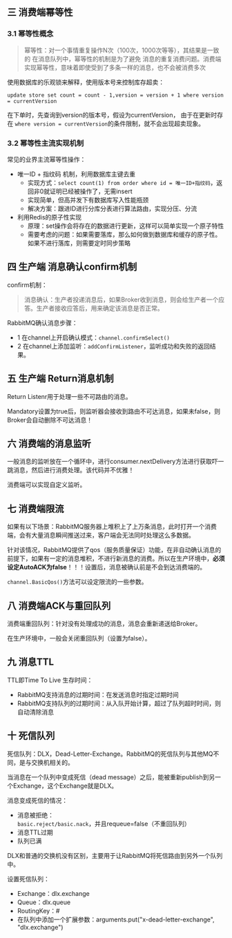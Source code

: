 
## 三 消费端幂等性

### 3.1 幂等性概念

> 幂等性：对一个事情重复操作N次（100次，1000次等等），其结果是一致的
> 在消息队列中，幂等性的机制是为了避免 消息的重复消费问题。消费端实现幂等性，意味着即使受到了多条一样的消息，也不会被消费多次

使用数据库的乐观锁来解释，使用版本号来控制库存超卖：
```
update store set count = count - 1,version = version + 1 where version = currentVersion
```

在下单时，先查询到version的版本号，假设为currentVersion，
由于在更新时存在 `where version = currentVersion`的条件限制，就不会出现超卖现象。   

### 3.2 幂等性主流实现机制

常见的业界主流幂等性操作：
- 唯一ID + 指纹码 机制，利用数据库主键去重
  - 实现方式：`select count(1) from order where id = 唯一ID+指纹码`，返回非0就证明已经被操作了，无需insert
  - 实现简单，但高并发下有数据库写入性能瓶颈
  - 解决方案：跟进ID进行分库分表进行算法路由，实现分压、分流
- 利用Redis的原子性实现
  - 原理：set操作会将存在的数据进行更新，这样可以简单实现一个原子特性
  - 需要考虑的问题：如果需要落库，那么如何做到数据库和缓存的原子性。如果不进行落库，则需要定时同步策略

## 四 生产端 消息确认confirm机制

confirm机制：
> 消息确认：生产者投递消息后，如果Broker收到消息，则会给生产者一个应答。生产者接收应答后，用来确定该消息是否正常。

RabbitMQ确认消息步骤：
- 1 在channel上开启确认模式：`channel.confirmSelect()`
- 2 在channel上添加监听：`addConfirmListener`，监听成功和失败的返回结果。

## 五 生产端 Return消息机制

Return Listenr用于处理一些不可路由的消息。  

Mandatory设置为true后，则监听器会接收到路由不可达消息，如果未false，则Broker会自动删除不可达消息！  

## 六 消费端的消息监听

一般消息的监听放在一个循环中，进行consumer.nextDelivery方法进行获取吓一跳消息，然后进行消费处理。该代码并不优雅！  

消费端可以实现自定义监听。

## 七 消费端限流

如果有以下场景：RabbitMQ服务器上堆积上了上万条消息，此时打开一个消费端，会有大量消息瞬间推送过来，客户端会无法同时处理这么多数据。  

针对该情况，RabbitMQ提供了qos（服务质量保证）功能，在非自动确认消息的前提下，如果有一定的消息堆积，不进行新消息的消费。所以在生产环境中，**必须设定AutoACK为false**！！！设置后，消息被确认前是不会到达消费端的。  

`channel.BasicQos()`方法可以设定限流的一些参数。

## 八 消费端ACK与重回队列

消费端重回队列：针对没有处理成功的消息，消息会重新递送给Broker。  

在生产环境中，一般会关闭重回队列（设置为false）。 

## 九 消息TTL

TTL即Time To Live 生存时间：
- RabbitMQ支持消息的过期时间：在发送消息时指定过期时间
- RabbitMQ支持队列的过期时间：从入队开始计算，超过了队列超时时间，则自动清除消息

## 十 死信队列

死信队列：DLX，Dead-Letter-Exchange。RabbitMQ的死信队列与其他MQ不同，是与交换机相关的。  

当消息在一个队列中变成死信（dead message）之后，能被重新publish到另一个Exchange，这个Exchange就是DLX。  

消息变成死信的情况：
- 消息被拒绝：`basic.reject/basic.nack`，并且requeue=false（不重回队列）
- 消息TTL过期
- 队列已满

DLX和普通的交换机没有区别，主要用于让RabbitMQ将死信路由到另外一个队列中。   


设置死信队列：
- Exchange：dlx.exchange
- Queue：dlx.queue
- RoutingKey：#
- 在队列中添加一个扩展参数：arguments.put("x-dead-letter-exchange", "dlx.exchange")